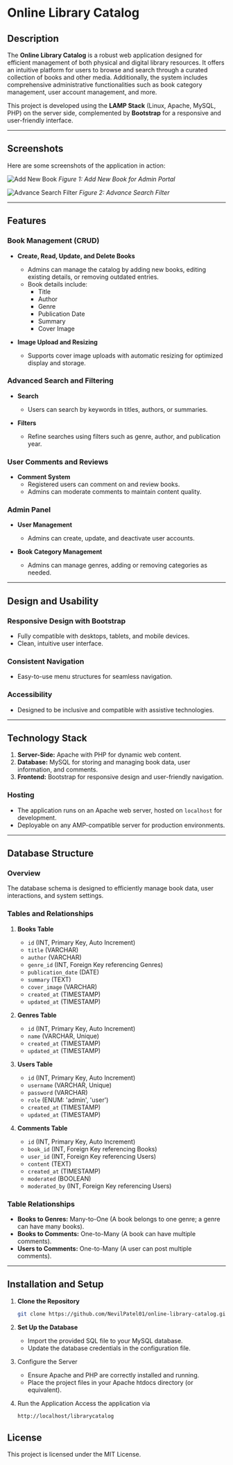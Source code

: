 # Online Library Catalog

## Description
The **Online Library Catalog** is a robust web application designed for efficient management of both physical and digital library resources. It offers an intuitive platform for users to browse and search through a curated collection of books and other media. Additionally, the system includes comprehensive administrative functionalities such as book category management, user account management, and more.

This project is developed using the **LAMP Stack** (Linux, Apache, MySQL, PHP) on the server side, complemented by **Bootstrap** for a responsive and user-friendly interface.

---

## Screenshots

Here are some screenshots of the application in action:

![Add New Book](image1.jpeg)
*Figure 1: Add New Book for Admin Portal*

![Advance Search Filter](image2.jpeg)
*Figure 2: Advance Search Filter*

---

## Features

### Book Management (CRUD)
- **Create, Read, Update, and Delete Books**
  - Admins can manage the catalog by adding new books, editing existing details, or removing outdated entries.
  - Book details include:
    - Title
    - Author
    - Genre
    - Publication Date
    - Summary
    - Cover Image

- **Image Upload and Resizing**
  - Supports cover image uploads with automatic resizing for optimized display and storage.

### Advanced Search and Filtering
- **Search**
  - Users can search by keywords in titles, authors, or summaries.

- **Filters**
  - Refine searches using filters such as genre, author, and publication year.

### User Comments and Reviews
- **Comment System**
  - Registered users can comment on and review books.
  - Admins can moderate comments to maintain content quality.

### Admin Panel
- **User Management**
  - Admins can create, update, and deactivate user accounts.

- **Book Category Management**
  - Admins can manage genres, adding or removing categories as needed.

---

## Design and Usability

### Responsive Design with Bootstrap
- Fully compatible with desktops, tablets, and mobile devices.
- Clean, intuitive user interface.

### Consistent Navigation
- Easy-to-use menu structures for seamless navigation.

### Accessibility
- Designed to be inclusive and compatible with assistive technologies.

---

## Technology Stack

1. **Server-Side:** Apache with PHP for dynamic web content.
2. **Database:** MySQL for storing and managing book data, user information, and comments.
3. **Frontend:** Bootstrap for responsive design and user-friendly navigation.

### Hosting
- The application runs on an Apache web server, hosted on `localhost` for development.
- Deployable on any AMP-compatible server for production environments.

---

## Database Structure

### Overview
The database schema is designed to efficiently manage book data, user interactions, and system settings.

### Tables and Relationships

1. **Books Table**
   - `id` (INT, Primary Key, Auto Increment)
   - `title` (VARCHAR)
   - `author` (VARCHAR)
   - `genre_id` (INT, Foreign Key referencing Genres)
   - `publication_date` (DATE)
   - `summary` (TEXT)
   - `cover_image` (VARCHAR)
   - `created_at` (TIMESTAMP)
   - `updated_at` (TIMESTAMP)

2. **Genres Table**
   - `id` (INT, Primary Key, Auto Increment)
   - `name` (VARCHAR, Unique)
   - `created_at` (TIMESTAMP)
   - `updated_at` (TIMESTAMP)

3. **Users Table**
   - `id` (INT, Primary Key, Auto Increment)
   - `username` (VARCHAR, Unique)
   - `password` (VARCHAR)
   - `role` (ENUM: 'admin', 'user')
   - `created_at` (TIMESTAMP)
   - `updated_at` (TIMESTAMP)

4. **Comments Table**
   - `id` (INT, Primary Key, Auto Increment)
   - `book_id` (INT, Foreign Key referencing Books)
   - `user_id` (INT, Foreign Key referencing Users)
   - `content` (TEXT)
   - `created_at` (TIMESTAMP)
   - `moderated` (BOOLEAN)
   - `moderated_by` (INT, Foreign Key referencing Users)

### Table Relationships
- **Books to Genres:** Many-to-One (A book belongs to one genre; a genre can have many books).
- **Books to Comments:** One-to-Many (A book can have multiple comments).
- **Users to Comments:** One-to-Many (A user can post multiple comments).

---

## Installation and Setup

1. **Clone the Repository**
   ```bash
   git clone https://github.com/NevilPatel01/online-library-catalog.git
   ```

2.  **Set Up the Database**
    - Import the provided SQL file to your MySQL database.
    - Update the database credentials in the configuration file.

3.  Configure the Server

    - Ensure Apache and PHP are correctly installed and running.
    - Place the project files in your Apache htdocs directory (or equivalent).
    
4.  Run the Application
    Access the application via 
    ```bash
    http://localhost/librarycatalog
    ```

## License

This project is licensed under the MIT License.

